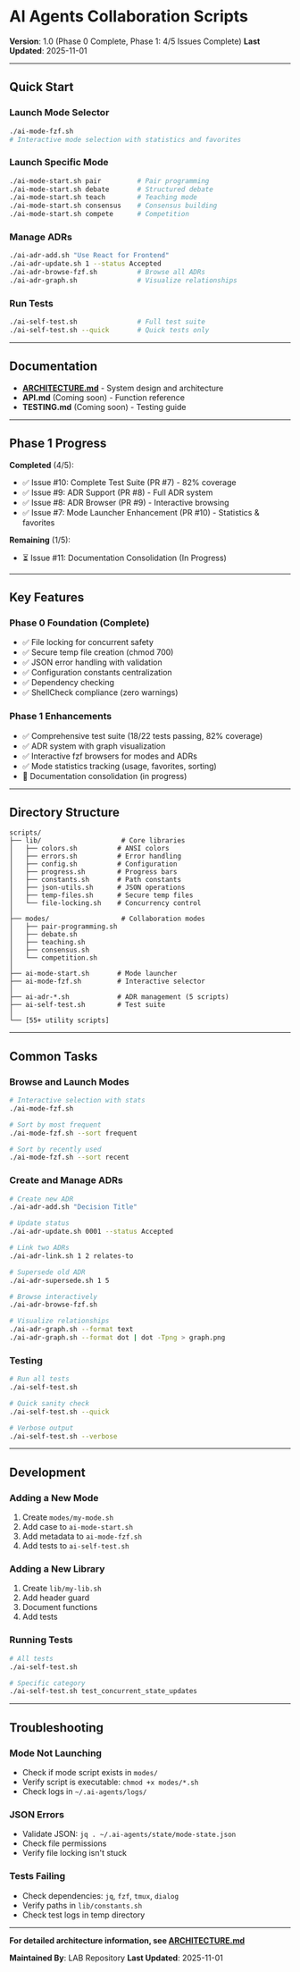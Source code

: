 # AI Agents Collaboration Scripts

**Version**: 1.0 (Phase 0 Complete, Phase 1: 4/5 Issues Complete)
**Last Updated**: 2025-11-01

---

## Quick Start

### Launch Mode Selector
```bash
./ai-mode-fzf.sh
# Interactive mode selection with statistics and favorites
```

### Launch Specific Mode
```bash
./ai-mode-start.sh pair         # Pair programming
./ai-mode-start.sh debate       # Structured debate
./ai-mode-start.sh teach        # Teaching mode
./ai-mode-start.sh consensus    # Consensus building
./ai-mode-start.sh compete      # Competition
```

### Manage ADRs
```bash
./ai-adr-add.sh "Use React for Frontend"
./ai-adr-update.sh 1 --status Accepted
./ai-adr-browse-fzf.sh          # Browse all ADRs
./ai-adr-graph.sh               # Visualize relationships
```

### Run Tests
```bash
./ai-self-test.sh               # Full test suite
./ai-self-test.sh --quick       # Quick tests only
```

---

## Documentation

- **[ARCHITECTURE.md](../docs/scripts/ARCHITECTURE.md)** - System design and architecture
- **API.md** (Coming soon) - Function reference
- **TESTING.md** (Coming soon) - Testing guide

---

## Phase 1 Progress

**Completed** (4/5):
- ✅ Issue #10: Complete Test Suite (PR #7) - 82% coverage
- ✅ Issue #9: ADR Support (PR #8) - Full ADR system
- ✅ Issue #8: ADR Browser (PR #9) - Interactive browsing
- ✅ Issue #7: Mode Launcher Enhancement (PR #10) - Statistics & favorites

**Remaining** (1/5):
- ⏳ Issue #11: Documentation Consolidation (In Progress)

---

## Key Features

### Phase 0 Foundation (Complete)
- ✅ File locking for concurrent safety
- ✅ Secure temp file creation (chmod 700)
- ✅ JSON error handling with validation
- ✅ Configuration constants centralization
- ✅ Dependency checking
- ✅ ShellCheck compliance (zero warnings)

### Phase 1 Enhancements
- ✅ Comprehensive test suite (18/22 tests passing, 82% coverage)
- ✅ ADR system with graph visualization
- ✅ Interactive fzf browsers for modes and ADRs
- ✅ Mode statistics tracking (usage, favorites, sorting)
- 📝 Documentation consolidation (in progress)

---

## Directory Structure

```
scripts/
├── lib/                    # Core libraries
│   ├── colors.sh          # ANSI colors
│   ├── errors.sh          # Error handling
│   ├── config.sh          # Configuration
│   ├── progress.sh        # Progress bars
│   ├── constants.sh       # Path constants
│   ├── json-utils.sh      # JSON operations
│   ├── temp-files.sh      # Secure temp files
│   └── file-locking.sh    # Concurrency control
│
├── modes/                  # Collaboration modes
│   ├── pair-programming.sh
│   ├── debate.sh
│   ├── teaching.sh
│   ├── consensus.sh
│   └── competition.sh
│
├── ai-mode-start.sh       # Mode launcher
├── ai-mode-fzf.sh         # Interactive selector
│
├── ai-adr-*.sh            # ADR management (5 scripts)
├── ai-self-test.sh        # Test suite
│
└── [55+ utility scripts]
```

---

## Common Tasks

### Browse and Launch Modes
```bash
# Interactive selection with stats
./ai-mode-fzf.sh

# Sort by most frequent
./ai-mode-fzf.sh --sort frequent

# Sort by recently used
./ai-mode-fzf.sh --sort recent
```

### Create and Manage ADRs
```bash
# Create new ADR
./ai-adr-add.sh "Decision Title"

# Update status
./ai-adr-update.sh 0001 --status Accepted

# Link two ADRs
./ai-adr-link.sh 1 2 relates-to

# Supersede old ADR
./ai-adr-supersede.sh 1 5

# Browse interactively
./ai-adr-browse-fzf.sh

# Visualize relationships
./ai-adr-graph.sh --format text
./ai-adr-graph.sh --format dot | dot -Tpng > graph.png
```

### Testing
```bash
# Run all tests
./ai-self-test.sh

# Quick sanity check
./ai-self-test.sh --quick

# Verbose output
./ai-self-test.sh --verbose
```

---

## Development

### Adding a New Mode
1. Create `modes/my-mode.sh`
2. Add case to `ai-mode-start.sh`
3. Add metadata to `ai-mode-fzf.sh`
4. Add tests to `ai-self-test.sh`

### Adding a New Library
1. Create `lib/my-lib.sh`
2. Add header guard
3. Document functions
4. Add tests

### Running Tests
```bash
# All tests
./ai-self-test.sh

# Specific category
./ai-self-test.sh test_concurrent_state_updates
```

---

## Troubleshooting

### Mode Not Launching
- Check if mode script exists in `modes/`
- Verify script is executable: `chmod +x modes/*.sh`
- Check logs in `~/.ai-agents/logs/`

### JSON Errors
- Validate JSON: `jq . ~/.ai-agents/state/mode-state.json`
- Check file permissions
- Verify file locking isn't stuck

### Tests Failing
- Check dependencies: `jq`, `fzf`, `tmux`, `dialog`
- Verify paths in `lib/constants.sh`
- Check test logs in temp directory

---

**For detailed architecture information, see [ARCHITECTURE.md](../docs/scripts/ARCHITECTURE.md)**

**Maintained By**: LAB Repository
**Last Updated**: 2025-11-01
